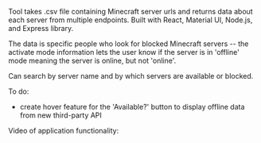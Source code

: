 Tool takes .csv file containing Minecraft server urls and returns data about each server from multiple endpoints.
Built with React, Material UI, Node.js, and Express library.

The data is specific people who look for blocked Minecraft servers -- the activate mode information lets the user know if the server is in 'offline' mode meaning the server is online, but not 'online'.

Can search by server name and by which servers are available or blocked.

To do:

-   create hover feature for the 'Available?' button to display offline data from new third-party API

Video of application functionality:
